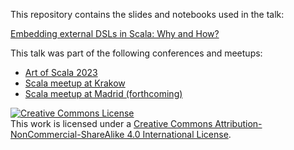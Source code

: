 This repository contains the slides and notebooks used in the talk: 

[Embedding external DSLs in Scala: Why and How?](https://docs.google.com/presentation/d/1hbouiiLdZwlYKLEjDd5OM1EDYsAdGKzsHw5FxtCSZLg/edit?usp=sharing)

This talk was part of the following conferences and meetups: 
* [Art of Scala 2023](https://artofscala.com/)
* [Scala meetup at Krakow](https://www.meetup.com/krakow-scala-user-group/events/297280692/)
* [Scala meetup at Madrid (forthcoming)](https://www.meetup.com/scala-programming-madrid/events/296792248/)

<a rel="license" href="http://creativecommons.org/licenses/by-nc-sa/4.0/"><img alt="Creative Commons License" style="border-width:0" src="https://i.creativecommons.org/l/by-nc-sa/4.0/88x31.png" /></a><br />This work is licensed under a <a rel="license" href="http://creativecommons.org/licenses/by-nc-sa/4.0/">Creative Commons Attribution-NonCommercial-ShareAlike 4.0 International License</a>.
